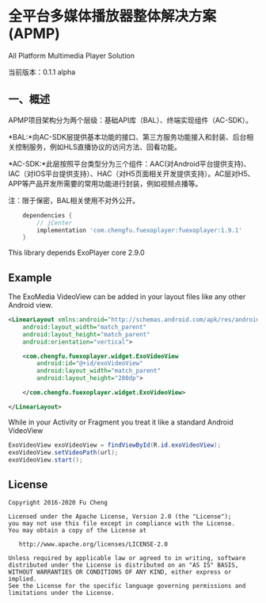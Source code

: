 # 全平台多媒体播放器整体解决方案(APMP)
All Platform Multimedia Player Solution

当前版本：0.1.1 alpha

## 一、概述
APMP项目架构分为两个层级：基础API库（BAL）、终端实现组件（AC-SDK）。

*BAL:*向AC-SDK层提供基本功能的接口、第三方服务功能接入和封装、后台相关控制服务，例如HLS直播协议的访问方法、回看功能。

*AC-SDK:*此层按照平台类型分为三个组件：AAC(对Android平台提供支持)、IAC（对IOS平台提供支持）、HAC（对H5页面相关开发提供支持）。AC层对H5、APP等产品开发所需要的常用功能进行封装，例如视频点播等。

注：限于保密，BAL相关使用不对外公开。
```groovy
    dependencies {
        // jCenter
        implementation 'com.chengfu.fuexoplayer:fuexoplayer:1.9.1'
    }
```
This library depends ExoPlayer core 2.9.0

## Example
The ExoMedia VideoView can be added in your layout files like any other Android view.

```xml
<LinearLayout xmlns:android="http://schemas.android.com/apk/res/android"
    android:layout_width="match_parent"
    android:layout_height="match_parent"
    android:orientation="vertical">

    <com.chengfu.fuexoplayer.widget.ExoVideoView
        android:id="@+id/exoVideoView"
        android:layout_width="match_parent"
        android:layout_height="200dp">

    </com.chengfu.fuexoplayer.widget.ExoVideoView>

</LinearLayout>
```

While in your Activity or Fragment you treat it like a standard Android VideoView

```java
ExoVideoView exoVideoView = findViewById(R.id.exoVideoView);
exoVideoView.setVideoPath(url);
exoVideoView.start();
```

License
-------
    Copyright 2016-2020 Fu Cheng

    Licensed under the Apache License, Version 2.0 (the "License");
    you may not use this file except in compliance with the License.
    You may obtain a copy of the License at

       http://www.apache.org/licenses/LICENSE-2.0

    Unless required by applicable law or agreed to in writing, software
    distributed under the License is distributed on an "AS IS" BASIS,
    WITHOUT WARRANTIES OR CONDITIONS OF ANY KIND, either express or implied.
    See the License for the specific language governing permissions and
    limitations under the License.
